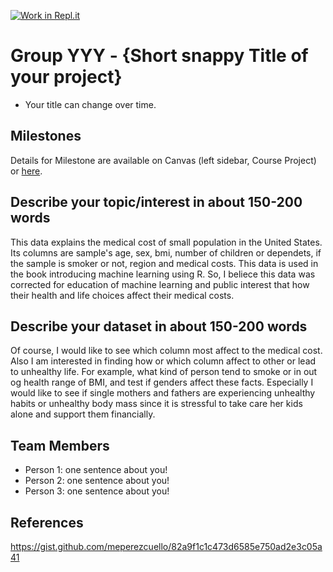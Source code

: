 [![Work in Repl.it](https://classroom.github.com/assets/work-in-replit-14baed9a392b3a25080506f3b7b6d57f295ec2978f6f33ec97e36a161684cbe9.svg)](https://classroom.github.com/online_ide?assignment_repo_id=366454&assignment_repo_type=GroupAssignmentRepo)
# Group YYY - {Short snappy Title of your project}

- Your title can change over time.

## Milestones

Details for Milestone are available on Canvas (left sidebar, Course Project) or [here](https://firas.moosvi.com/courses/data301/project/milestone01.html).

## Describe your topic/interest in about 150-200 words

This data explains the medical cost of small population in the United States. Its columns are sample's age, sex, bmi, number of children or dependets, if the sample is smoker or not, region and medical costs. This data is used in the book introducing machine learning using R. So, I beliece this data was corrected for education of machine learning and public interest that how their health and life choices affect their medical costs. 

## Describe your dataset in about 150-200 words

Of course, I would like to see which column most affect to the medical cost. Also I am interested in finding how or which column affect to other or lead to unhealthy life. For example, what kind of person tend to smoke or in out og health range of BMI, and test if genders affect these facts. Especially I would like to see if single mothers and fathers are experiencing unhealthy habits or unhealthy body mass since it is stressful to take care her kids alone and support them financially. 
## Team Members

- Person 1: one sentence about you!
- Person 2: one sentence about you!
- Person 3: one sentence about you!

## References

https://gist.github.com/meperezcuello/82a9f1c1c473d6585e750ad2e3c05a41 


